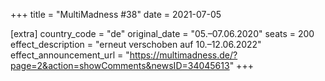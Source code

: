 +++
title = "MultiMadness #38"
date = 2021-07-05

[extra]
country_code = "de"
original_date = "05.–07.06.2020"
seats = 200
effect_description = "erneut verschoben auf 10.–12.06.2022"
effect_announcement_url = "https://multimadness.de/?page=2&action=showComments&newsID=34045613"
+++
